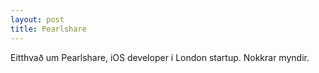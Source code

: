 ```yaml
---
layout: post
title: Pearlshare
---
```


Eitthvað um Pearlshare, iOS developer í London startup. Nokkrar myndir.